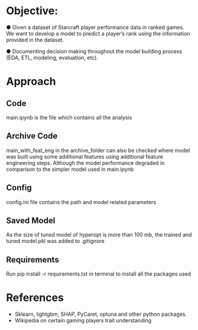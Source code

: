 # Objective:

● Given a dataset of Starcraft player performance data in ranked games. We want
to develop a model to predict a player’s rank using the information provided in the
dataset.

● Documenting decision making throughout the model building process (EDA, ETL,
modeling, evaluation, etc).

# Approach

## Code
main.ipynb is the file which contains all the analysis

## Archive Code
main_with_feat_eng in the archive_folder can also be checked where model was built using some additional features using additional feature engineering steps. Although the model performance degraded in comparison to the simpler model used in main.ipynb

## Config
config.ini file contains the path and model related parameters

## Saved Model
As the size of tuned model of hyperopt is more than 100 mb, the trained and tuned model.pkl was added to .gitignore

## Requirements
Run pip install -r requirements.txt in terminal to install all the packages used

# References

- Sklearn, lightgbm, SHAP, PyCaret, optuna and other python packages.
- Wikipedia on certain gaming players trait understanding
 
